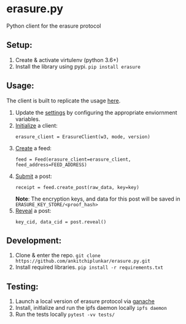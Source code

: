 # erasure.py
Python client for the erasure protocol

## Setup:
1. Create & activate virtulenv (python 3.6+)
2. Install the library using pypi. `pip install erasure`

## Usage:
The client is built to replicate the usage [here](https://github.com/erasureprotocol/erasure-protocol#example-usage-of-erasureclient).

1. Update the [settings](https://github.com/ankitchiplunkar/erasure.py/blob/master/erasure/settings.py) by configuring the appropriate enviornment variables.
2. [Initialize](https://github.com/ankitchiplunkar/erasure.py/blob/master/tests/common.py) a client:
    ```
    erasure_client = ErasureClient(w3, mode, version)
    ```
3. [Create](https://github.com/ankitchiplunkar/erasure.py/blob/master/tests/common.py) a feed:
    ```
    feed = Feed(erasure_client=erasure_client, feed_address=FEED_ADDRESS)
    ```
4. [Submit](https://github.com/ankitchiplunkar/erasure.py/blob/master/tests/test_feed.py) a post:
    ```
    receipt = feed.create_post(raw_data, key=key)
    ```
    **Note**: The encryption keys, and data for this post will be saved in `ERASURE_KEY_STORE/<proof_hash>`
5. [Reveal](https://github.com/ankitchiplunkar/erasure.py/blob/master/tests/test_post.py) a post:
    ```
    key_cid, data_cid = post.reveal()
    ```

## Development:
1. Clone & enter the repo. `git clone https://github.com/ankitchiplunkar/erasure.py.git`
2. Install required libraries. `pip install -r requirements.txt`

## Testing:
1. Launch a local version of erasure protocol via [ganache](https://github.com/erasureprotocol/erasure-protocol/tree/master/packages/testenv#deploy-contracts-to-local-ganache-server)
2. Install, initlalize and run the ipfs daemon locally `ipfs daemon`
3. Run the tests locally `pytest -vv tests/`
